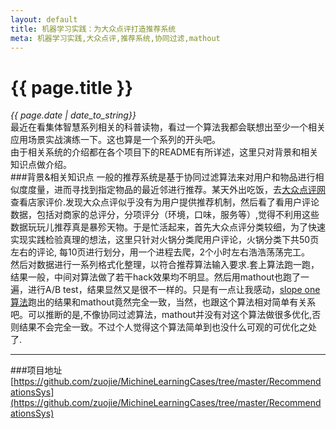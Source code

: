 ```yaml
---
layout: default
title: 机器学习实践：为大众点评打造推荐系统
meta: 机器学习实践,大众点评,推荐系统,协同过滤,mathout
---
```

# {{ page.title }}   
*{{ page.date | date_to_string}}*   
最近在看集体智慧系列相关的科普读物，看过一个算法我都会联想出至少一个相关应用场景实战演练一下。这也算是一个系列的开头吧。   
由于相关系统的介绍都在各个项目下的README有所详述，这里只对背景和相关知识点做介绍。   
###背景&相关知识点
一般的推荐系统是基于协同过滤算法来对用户和物品进行相似度度量，进而寻找到指定物品的最近邻进行推荐。某天外出吃饭，去[大众点评网](http://www.dianping.com/)查看店家评价.发现大众点评似乎没有为用户提供推荐机制，然后看了看用户评论数据，包括对商家的总评分，分项评分（环境，口味，服务等）,觉得不利用这些数据玩玩儿推荐真是暴殄天物。于是忙活起来，首先大众点评分类较细，为了快速实现实践检验真理的想法，这里只针对火锅分类爬用户评论，火锅分类下共50页左右的评论, 每10页进行划分，用一个进程去爬，2个小时左右浩浩荡荡完工。   
然后对数据进行一系列格式化整理，以符合推荐算法输入要求.套上算法跑一跑，结果一般，中间对算法做了若干hack效果均不明显。然后用mathout也跑了一遍，进行A/B test，结果显然又是很不一样的。只是有一点让我感动，[slope one算法](http://www.serpentine.com/blog/2006/12/12/collaborative-filtering-made-easy/)跑出的结果和mathout竟然完全一致，当然，也跟这个算法相对简单有关系吧。可以推断的是,不像协同过滤算法，mathout并没有对这个算法做很多优化,否则结果不会完全一致。不过个人觉得这个算法简单到也没什么可观的可优化之处了.

___

###项目地址
[https://github.com/zuojie/MichineLearningCases/tree/master/RecommendationsSys](https://github.com/zuojie/MichineLearningCases/tree/master/RecommendationsSys)
